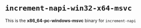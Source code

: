 # `increment-napi-win32-x64-msvc`

This is the **x86_64-pc-windows-msvc** binary for `increment-napi`
